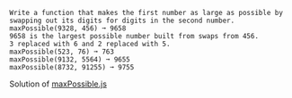 ```
Write a function that makes the first number as large as possible by
swapping out its digits for digits in the second number.
maxPossible(9328, 456) ➞ 9658
9658 is the largest possible number built from swaps from 456.
3 replaced with 6 and 2 replaced with 5.
maxPossible(523, 76) ➞ 763
maxPossible(9132, 5564) ➞ 9655
maxPossible(8732, 91255) ➞ 9755
```
Solution   of   [maxPossible.js](https://github.com/alienao/git_branching_task/blob/main/maxPossible.js)